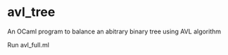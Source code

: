 # avl_tree

An OCaml program to balance an abitrary binary tree using AVL algorithm

Run avl_full.ml
